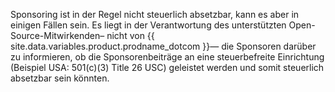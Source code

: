 Sponsoring ist in der Regel nicht steuerlich absetzbar, kann es aber in einigen Fällen sein. Es liegt in der Verantwortung des unterstützten Open-Source-Mitwirkenden– nicht von {{ site.data.variables.product.prodname_dotcom }}— die Sponsoren darüber zu informieren, ob die Sponsorenbeiträge an eine steuerbefreite Einrichtung (Beispiel USA: 501(c)(3) Title 26 USC) geleistet werden und somit steuerlich absetzbar sein könnten.
